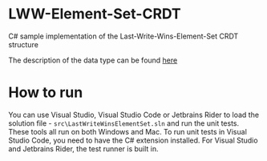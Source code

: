 # LWW-Element-Set-CRDT
C# sample implementation of the Last-Write-Wins-Element-Set CRDT structure

The description of the data type can be found [here](https://en.wikipedia.org/wiki/Conflict-free_replicated_data_type#LWW-Element-Set_(Last-Write-Wins-Element-Set))

# How to run
You can use Visual Studio, Visual Studio Code or Jetbrains Rider to load the solution file - `src\LastWriteWinsElementSet.sln` and run the unit tests. These tools all run on both Windows and Mac. To run unit tests in Visual Studio Code, you need to have the C# extension installed. For Visual Studio and Jetbrains Rider, the test runner is built in.
